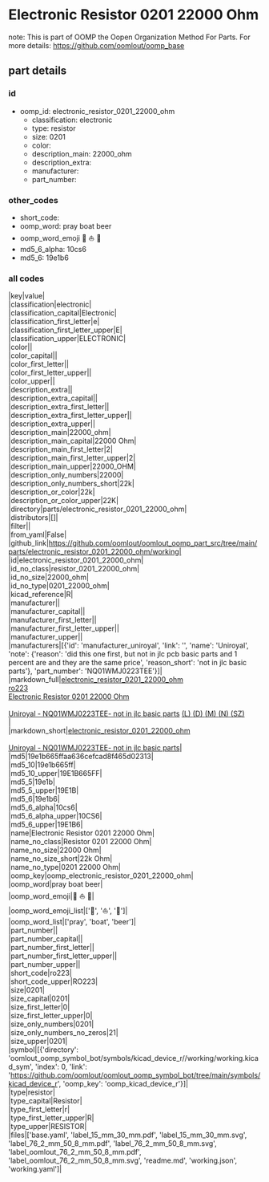 # Electronic Resistor 0201 22000 Ohm  

note: This is part of OOMP the Oopen Organization Method For Parts. For more details: https://github.com/oomlout/oomp_base

##  part details





### id
* oomp_id: electronic_resistor_0201_22000_ohm
  * classification: electronic
  * type: resistor
  * size: 0201
  * color: 
  * description_main: 22000_ohm
  * description_extra: 
  * manufacturer: 
  * part_number: 

### other_codes
* short_code: 
* oomp_word: pray boat beer
* oomp_word_emoji :pray: :boat: :beer:
* md5_6_alpha: 10cs6
* md5_6: 19e1b6

### all codes 
|key|value|  
|classification|electronic|  
|classification_capital|Electronic|  
|classification_first_letter|e|  
|classification_first_letter_upper|E|  
|classification_upper|ELECTRONIC|  
|color||  
|color_capital||  
|color_first_letter||  
|color_first_letter_upper||  
|color_upper||  
|description_extra||  
|description_extra_capital||  
|description_extra_first_letter||  
|description_extra_first_letter_upper||  
|description_extra_upper||  
|description_main|22000_ohm|  
|description_main_capital|22000 Ohm|  
|description_main_first_letter|2|  
|description_main_first_letter_upper|2|  
|description_main_upper|22000_OHM|  
|description_only_numbers|22000|  
|description_only_numbers_short|22k|  
|description_or_color|22k|  
|description_or_color_upper|22K|  
|directory|parts/electronic_resistor_0201_22000_ohm|  
|distributors|[]|  
|filter||  
|from_yaml|False|  
|github_link|https://github.com/oomlout/oomlout_oomp_part_src/tree/main/parts/electronic_resistor_0201_22000_ohm/working|  
|id|electronic_resistor_0201_22000_ohm|  
|id_no_class|resistor_0201_22000_ohm|  
|id_no_size|22000_ohm|  
|id_no_type|0201_22000_ohm|  
|kicad_reference|R|  
|manufacturer||  
|manufacturer_capital||  
|manufacturer_first_letter||  
|manufacturer_first_letter_upper||  
|manufacturer_upper||  
|manufacturers|[{'id': 'manufacturer_uniroyal', 'link': '', 'name': 'Uniroyal', 'note': {'reason': 'did this one first, but not in jlc pcb basic parts and 1 percent are and they are the same price', 'reason_short': 'not in jlc basic parts'}, 'part_number': 'NQ01WMJ0223TEE'}]|  
|markdown_full|[electronic_resistor_0201_22000_ohm](https://github.com/oomlout/oomlout_oomp_part_src/tree/main/parts/electronic_resistor_0201_22000_ohm/working)<br>[ro223](https://github.com/oomlout/oomlout_oomp_part_src/tree/main/parts/electronic_resistor_0201_22000_ohm/working)<br>[Electronic Resistor 0201 22000 Ohm](https://github.com/oomlout/oomlout_oomp_part_src/tree/main/parts/electronic_resistor_0201_22000_ohm/working)<br><br>[Uniroyal - NQ01WMJ0223TEE- not in jlc basic parts]() [(L)  ](https://www.lcsc.com/search?q=NQ01WMJ0223TEE)[(D)  ](https://www.digikey.com/en/products?keywords=NQ01WMJ0223TEE)[(M)  ](https://www.mouser.com/Search/Refine?Keyword=NQ01WMJ0223TEE)[(N)  ](https://www.newark.com/search?st=NQ01WMJ0223TEE)[(SZ)  ](https://so.szlcsc.com/global.html?k=NQ01WMJ0223TEE)<br>|  
|markdown_short|[electronic_resistor_0201_22000_ohm](https://github.com/oomlout/oomlout_oomp_part_src/tree/main/parts/electronic_resistor_0201_22000_ohm/working)<br><br>[Uniroyal - NQ01WMJ0223TEE- not in jlc basic parts]()|  
|md5|19e1b665ffaa636cefcad8f465d02313|  
|md5_10|19e1b665ff|  
|md5_10_upper|19E1B665FF|  
|md5_5|19e1b|  
|md5_5_upper|19E1B|  
|md5_6|19e1b6|  
|md5_6_alpha|10cs6|  
|md5_6_alpha_upper|10CS6|  
|md5_6_upper|19E1B6|  
|name|Electronic Resistor 0201 22000 Ohm|  
|name_no_class|Resistor 0201 22000 Ohm|  
|name_no_size|22000 Ohm|  
|name_no_size_short|22k Ohm|  
|name_no_type|0201 22000 Ohm|  
|oomp_key|oomp_electronic_resistor_0201_22000_ohm|  
|oomp_word|pray boat beer|  
|oomp_word_emoji|:pray: :boat: :beer:|  
|oomp_word_emoji_list|[':pray:', ':boat:', ':beer:']|  
|oomp_word_list|['pray', 'boat', 'beer']|  
|part_number||  
|part_number_capital||  
|part_number_first_letter||  
|part_number_first_letter_upper||  
|part_number_upper||  
|short_code|ro223|  
|short_code_upper|RO223|  
|size|0201|  
|size_capital|0201|  
|size_first_letter|0|  
|size_first_letter_upper|0|  
|size_only_numbers|0201|  
|size_only_numbers_no_zeros|21|  
|size_upper|0201|  
|symbol|[{'directory': 'oomlout_oomp_symbol_bot/symbols/kicad_device_r//working/working.kicad_sym', 'index': 0, 'link': 'https://github.com/oomlout/oomlout_oomp_symbol_bot/tree/main/symbols/kicad_device_r', 'oomp_key': 'oomp_kicad_device_r'}]|  
|type|resistor|  
|type_capital|Resistor|  
|type_first_letter|r|  
|type_first_letter_upper|R|  
|type_upper|RESISTOR|  
|files|['base.yaml', 'label_15_mm_30_mm.pdf', 'label_15_mm_30_mm.svg', 'label_76_2_mm_50_8_mm.pdf', 'label_76_2_mm_50_8_mm.svg', 'label_oomlout_76_2_mm_50_8_mm.pdf', 'label_oomlout_76_2_mm_50_8_mm.svg', 'readme.md', 'working.json', 'working.yaml']|  
